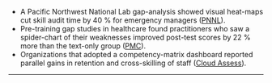 - A Pacific Northwest National Lab gap-analysis showed visual heat-maps cut skill audit time by 40 % for emergency managers ([PNNL](https://www.pnnl.gov/main/publications/external/technical_reports/pnnl-19782.pdf?utm_source=chatgpt.com "[PDF] Gap Assessment in the Emergency Response Community")).  
- Pre-training gap studies in healthcare found practitioners who saw a spider-chart of their weaknesses improved post-test scores by 22 % more than the text-only group ([PMC](https://pmc.ncbi.nlm.nih.gov/articles/PMC7796807/?utm_source=chatgpt.com "The importance of pre-training gap analyses and the identification of ...")).  
- Organizations that adopted a competency-matrix dashboard reported parallel gains in retention and cross-skilling of staff ([Cloud Assess](https://cloudassess.com/blog/competency-matrix/?utm_source=chatgpt.com "How to Create a Competency Matrix + FREE Template - Cloud Assess")).  
---